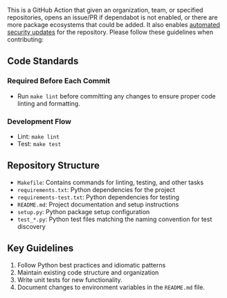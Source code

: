 This is a GitHub Action that given an organization, team, or specified repositories, opens an issue/PR if dependabot is not enabled, or there are more package ecosystems that could be added. It also enables [automated security updates](https://docs.github.com/en/code-security/dependabot/dependabot-security-updates/configuring-dependabot-security-updates#managing-dependabot-security-updates-for-your-repositories) for the repository. Please follow these guidelines when contributing:

## Code Standards

### Required Before Each Commit
- Run `make lint` before committing any changes to ensure proper code linting and formatting.

### Development Flow
- Lint: `make lint`
- Test: `make test`

## Repository Structure
- `Makefile`: Contains commands for linting, testing, and other tasks
- `requirements.txt`: Python dependencies for the project
- `requirements-test.txt`: Python dependencies for testing
- `README.md`: Project documentation and setup instructions
- `setup.py`: Python package setup configuration
- `test_*.py`: Python test files matching the naming convention for test discovery

## Key Guidelines
1. Follow Python best practices and idiomatic patterns
2. Maintain existing code structure and organization
3. Write unit tests for new functionality.
4. Document changes to environment variables in the `README.md` file.
